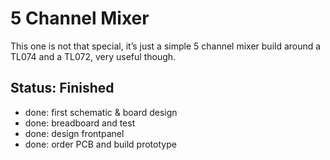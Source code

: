 # 5 Channel Mixer

This one is not that special, it’s just a simple 5 channel mixer build around a TL074 and a TL072, very useful though.

## Status: Finished

- done: first schematic & board design
- done: breadboard and test
- done: design frontpanel
- done: order PCB and build prototype